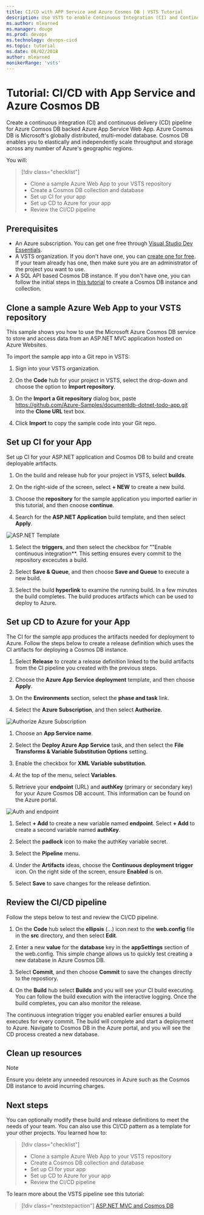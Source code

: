 ```yaml
---
title: CI/CD with APP Service and Azure Cosmos DB | VSTS Tutorial
description: Use VSTS to enable Continuous Integration (CI) and Continous Deployment (CD) for your ASP.NET App and Azure Cosmos DB.
ms.author: mlearned
ms.manager: douge
ms.prod: devops
ms.technology: devops-cicd
ms.topic: tutorial
ms.date: 08/02/2018
author: mlearned
monikerRange: 'vsts'
---
```



# Tutorial:  CI/CD with App Service and Azure Cosmos DB

Create a continuous integration (CI) and continuous delivery (CD) pipeline for Azure Comsos DB backed Azure App Service Web App.  Azure Cosmos DB is Microsoft's globally distributed, multi-model database. Cosmos DB enables you to elastically and independently scale throughput and storage across any number of Azure's geographic regions. 

You will:

> [!div class="checklist"]
> * Clone a sample Azure Web App to your VSTS repository
> * Create a Cosmos DB collection and database
> * Set up CI for your app
> * Set up CD to Azure for your app
> * Review the CI/CD pipeline

## Prerequisites

* An Azure subscription. You can get one free through [Visual Studio Dev Essentials](https://visualstudio.microsoft.com/dev-essentials/).
* A VSTS organization. If you don't have one, you can [create one for free](https://go.microsoft.com/fwlink/?LinkId=307137). If your team already has one, then make sure you are an administrator of the project you want to use.
* A SQL API based Cosmos DB instance.  If you don't have one, you can follow the initial steps in [this tutorial](https://docs.microsoft.com/azure/cosmos-db/create-sql-api-dotnet) to create a Cosmos DB instance and collection.

## Clone a sample Azure Web App to your VSTS repository

This sample shows you how to use the Microsoft Azure Cosmos DB service to store and access data from an ASP.NET MVC application hosted on Azure Websites.

To import the sample app into a Git repo in VSTS:

 1. Sign into your VSTS organization.

 1. On the **Code** hub for your project in VSTS, select the drop-down and choose the option to **Import repository**.

 1. On the **Import a Git repository** dialog box, paste https://github.com/Azure-Samples/documentdb-dotnet-todo-app.git into the **Clone URL** text box.

 1. Click **Import** to copy the sample code into your Git repo.

## Set up CI for your App

Set up CI for your ASP.NET application and Cosmos DB to build and create deployable artifacts.

1. On the build and release hub for your project in VSTS, select **builds**.

1. On the right-side of the screen, select **+ NEW** to create a new build.

1. Choose the **repository** for the sample application you imported earlier in this tutorial, and then cnoose **continue**.

1. Search for the **ASP.NET Application** build template, and then select **Apply**.

  ![ASP.NET Template](_img/cosmos-db-ci-cd/aspnettemplate.png)

1. Select the **triggers**, and then select the checkbox for ""Enable continuous integration**.  This setting ensures every commit to the repository excecutes a build.

1. Select **Save & Queue**, and then choose **Save and Queue** to execute a new build.

1. Select the build **hyperlink** to examine the running build.  In a few minutes the build completes.  The build produces artifacts which can be used to deploy to Azure.

## Set up CD to Azure for your App

The CI for the sample app produces the artifacts needed for deployment to Azure.  Follow the steps below to create a release definition which uses the CI artifacts for deploying a Cosmos DB instance.

1. Select **Release** to create a release definition linked to the build artifacts from the CI pipeline you created with the previous steps.

1. Choose the **Azure App Service deployment** template, and then choose **Apply**.

1. On the **Environments** section, select the **phase and task** link.

1. Select the **Azure Subscription**, and then select **Authorize**.

  ![Authorize Azure Subscription](_img/cosmos-db-ci-cd/authorizeazure.png)

1. Choose an **App Service name**.

1. Select the **Deploy Azure App Service** task, and then select the **File Transforms & Variable Substitution Options** setting.  

1. Enable the checkbox for **XML Variable substitution**.

1. At the top of the menu, select **Variables**.

1. Retrieve your **endpoint** (URL) and **authKey** (primary or secondary key) for your Azure Cosmos DB account.  This information can be found on the Azure portal.

  ![Auth and endpoint](_img/cosmos-db-ci-cd/keys.png)

1. Select **+ Add** to create a new variable named **endpoint**.  Select **+ Add** to create a second variable named **authKey**.

1. Select the **padlock** icon to make the authKey variable secret.

1. Select the **Pipeline** menu.

1. Under the **Artifacts** ideas, choose the **Continuous deployment trigger** icon.  On the right side of the screen, ensure **Enabled** is on.

1. Select **Save** to save changes for the release defintion.

## Review the CI/CD pipeline

Follow the steps below to test and review the CI/CD pipeline.

1. On the **Code** hub select the **ellipsis** (...) icon next to the **web.config** file in the **src** directory, and then select **Edit**.

1. Enter a new **value** for the **database** key in the **appSettings** section of the web.config.  This simple change allows us to quickly test creating a new database in Azure Cosmos DB.

1. Select **Commit**, and then choose **Commit** to save the changes directly to the repostiory.

1. On the **Build** hub select **Builds** and you will see your CI build executing.  You can follow the build execution with the interactive logging.  Once the build completes, you can also monitor the release.

The continuous integration trigger you enabled earlier ensures a build executes for every commit. The build will complete and start a deployment to Azure. Navigate to Cosmos DB in the Azure portal, and you will see the CD process created a new database.

## Clean up resources

 > [!NOTE]
 > Ensure you delete any unneeded resources in Azure such as the Cosmos DB instance to avoid incurring charges.

## Next steps

You can optionally modify these build and release definitions to meet the needs of your team. You can also use this CI/CD pattern as a template for your other projects.  You learned how to:

> [!div class="checklist"]
> * Clone a sample Azure Web App to your VSTS repository
> * Create a Cosmos DB collection and database
> * Set up CI for your app
> * Set up CD to Azure for your app
> * Review the CI/CD pipeline

To learn more about the VSTS pipeline see this tutorial:

> [!div class="nextstepaction"]
> [ASP.NET MVC and Cosmos DB](/azure/cosmos-db/sql-api-dotnet-application)
